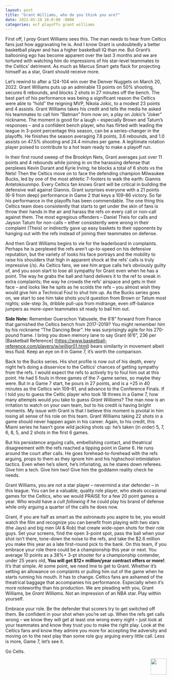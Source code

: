 ```yaml
---
layout: post
title: "Grant Williams, who do you think you are?"
date: 2022-05-28 16:0:00 -0000
categories: ecf playoffs grant williams
---
```


First off, I _pray_ Grant Williams sees this. The man needs to hear from Celtics fans just how aggravating he is. And I know Grant is undoubtedly a better basketball player and has a higher basketball IQ than me. But Grant’s ballooning ego has become apparent over the last 3 months and we are tortured with watching him do impressions of his star-level teammates to the Celtics’ detriment. As much as Marcus Smart gets flack for projecting himself as a star, Grant should receive more.

Let’s rewind to after a 124-104 win over the Denver Nuggets on March 20, 2022. Grant Williams puts up an admirable 13 points on 50% shooting, secures 6 rebounds, and blocks 2 shots in 27 minutes off the bench. The best part of his performance was being a significant reason the Celtics were able to “hold” the reigning MVP, Nikola Jokic, to a modest 23 points and 4 assists. Grant Williams takes his credit and tells the media he asked his teammates to call him “Batman” from now on; a play on Jokic’s “Joker” nickname. The moment is good for a laugh – especially Brown and Tatum’s responses – and a confident bench player, who has flirted with leading the league in 3-point percentage this season, can be a series-changer in the playoffs. He finishes the season averaging 7.8 points, 3.6 rebounds, and 1.0 assists on 47.5% shooting and 24.4 minutes per game. A legitimate rotation player poised to contribute to a hot team ready to make a playoff run. 

In their first round sweep of the Brooklyn Nets, Grant averages just over 11 points and 4 rebounds while joining in on the harassing defense that perplexes Kevin Durant and Kyrie Irving; he blocks a total of 6 shots vs the Nets! Then the Celtics move on to face the defending champion Milwaukee Bucks, led by one of the most athletic 7-footers to walk the earth: Giannis Antetokounmpo. Every Celtics fan knows Grant will be critical in building the defensive wall against Giannis. Grant surprises everyone with a 21 points (6-9 from deep) performance in Game 2 that keys a 109-86 victory. So far his performance in the playoffs has been commendable. The one thing this Celtics team does consistently that starts to get under the skin of fans is throw their hands in the air and harass the refs on every call or non-call against them. The most egregious offenders – Daniel Theis for calls and Jayson Tatum for non-calls – either consistently were wrong in their complaint (Theis) or indirectly gave up easy baskets to their opponents by hanging out with the refs instead of joining their teammates on defense. 

And then Grant Williams begins to vie for the leaderboard in complaints. Perhaps he is perplexed the refs aren’t up-to-speed on his defensive reputation, but the variety of looks his face portrays and the mobility to raise his shoulders that high in apparent shock at the refs’ calls is truly impressive (/s). As Celtics fans, we see him argue calls he’s obviously guilty of, and you soon start to lose all sympathy for Grant even when he has a point. The way he grabs the ball and hand delivers it to the ref to sneak in extra complaints; the way he crowds the refs’ airspace and gets in their face – and looks like he spits as he scolds the refs – you almost wish they would give him a Technical Foul to shut him up. As the Bucks series goes on, we start to see him take shots you’d question from Brown or Tatum most nights; side-step 3s, dribble pull-ups from midrange, even off-balance jumpers as more-open teammates sit ready to bail him out. 

__Side Note:__ Remember Guerschon Yabusele, the 6’8” forward from France that garnished the Celtics bench from 2017-2019? You might remember him by his nickname “The Dancing Bear”. He was surprisingly agile for his 270-pound frame. I bring you down memory lane to say Grant (6’6”, 236 per [Basketball Reference] (https://www.basketball-reference.com/players/w/willigr01.html) bears similarity in movement albeit less fluid. Keep an eye on it in Game 7, it’s worth the comparison.

Back to the Bucks series. His shot profile is now out of his depth, every night he’s doing a disservice to the Celtics’ chances of getting sympathy from the refs. I would expect the refs to actively try to foul him out at this point. He had 5 fouls in three games of the 7-game series, so maybe they were. But in a Game 7 start, he pours in 27 points, and is a +25 in 40 minutes as the Celtics win 109-81, and advance to the Conference Finals. If I told you to guess the Celtic player who took 18 threes in a Game 7, how many attempts would you take to guess _Grant Williams_? The man now is an irritation to watch on your own team, but to his credit is having bright moments. My issue with Grant is that I believe this moment is pivotal in him losing all sense of his role on this team. Grant Williams taking 22 shots in a game should never happen again in his career. Again, to his credit, this Miami series he hasn’t gone wild jacking shots up: he’s taken (in order) 5, 7, 6, 8, 5, and 2 shots in the first 6 games. 

But his persistence arguing calls, embellishing contact, and theatrical disagreement with the refs reached a tipping point in Game 6. He runs around the court after calls. He goes forehead-to-forehead with the refs arguing, props to them as they ignore him and his highschool intimidation tactics. Even when he’s silent, he’s infuriating, as he stares down referees. Give him a tech. Give him two! Give him the goddamn reality check he needs.

Grant Williams, you are not a star player – nevermind a star defender – in this league. You can be a valuable, quality role player, who steals occasional games for the Celtics, who we would PRAISE for a few 20 point games a year. Who would have a _cult following_ if he could play his brand of defense while only arguing a quarter of the calls he does now. 

Grant, if you are half as smart as the astronauts you aspire to be, you would watch the film and recognize you can benefit from playing with two stars (the Jays) and big men (Al & Rob) that create wide-open shots for their role guys. Set your screens, find the open 3-point spot, pass the ball when your shot isn’t there, tone-down the noise to the refs, and take the $2.6 million you make this year as a late first-round pick to the bank. On this team, if you embrace your role there could be a championship this year or next. You average 10 points as a 38%+ 3-pt shooter for a championship contender, under 25 years old, __You will get $12+ million/year contract offers or more!__. It’s that simple.
At some point, we need Ime to get to Grant. Whether it’s setting an allowance on complaints or pulling him out of the game when he starts running his mouth. It has to change. Celtics fans are ashamed of the theatrical baggage that accompanies his performance. Especially when it’s more noteworthy than his production. We are pleading with you, Grant Williams, be _Grant Williams_. Not an impression of an NBA star. Play within yourself.

Embrace your role. Be the defender that scorers try to get switched off them. Be confident in your shot when you’re set up. When the refs get calls wrong – we know they will get at least one wrong every night – just look at your teammates and know they trust you to make the right play. Look at the Celtics fans and know they admire you more for accepting the adversity and moving on to the next play than some role guy arguing every little call. Less is more, Game 7, let’s see it.

Go Celts.
<p align="right"> 
    <img src="/criticalcelticsfan/assets/ccflogo.jpg" width="50" height="50" />
</p>

